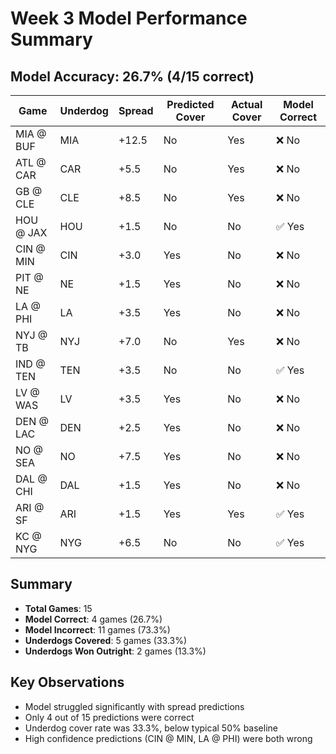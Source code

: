 # Week 3 Model Performance Summary

## Model Accuracy: 26.7% (4/15 correct)

| Game | Underdog | Spread | Predicted Cover | Actual Cover | Model Correct |
|------|----------|--------|-----------------|--------------|---------------|
| MIA @ BUF | MIA | +12.5 | No | Yes | ❌ No |
| ATL @ CAR | CAR | +5.5 | No | Yes | ❌ No |
| GB @ CLE | CLE | +8.5 | No | Yes | ❌ No |
| HOU @ JAX | HOU | +1.5 | No | No | ✅ Yes |
| CIN @ MIN | CIN | +3.0 | Yes | No | ❌ No |
| PIT @ NE | NE | +1.5 | Yes | No | ❌ No |
| LA @ PHI | LA | +3.5 | Yes | No | ❌ No |
| NYJ @ TB | NYJ | +7.0 | No | Yes | ❌ No |
| IND @ TEN | TEN | +3.5 | No | No | ✅ Yes |
| LV @ WAS | LV | +3.5 | Yes | No | ❌ No |
| DEN @ LAC | DEN | +2.5 | Yes | No | ❌ No |
| NO @ SEA | NO | +7.5 | Yes | No | ❌ No |
| DAL @ CHI | DAL | +1.5 | Yes | No | ❌ No |
| ARI @ SF | ARI | +1.5 | Yes | Yes | ✅ Yes |
| KC @ NYG | NYG | +6.5 | No | No | ✅ Yes |

## Summary
- **Total Games**: 15
- **Model Correct**: 4 games (26.7%)
- **Model Incorrect**: 11 games (73.3%)
- **Underdogs Covered**: 5 games (33.3%)
- **Underdogs Won Outright**: 2 games (13.3%)

## Key Observations
- Model struggled significantly with spread predictions
- Only 4 out of 15 predictions were correct
- Underdog cover rate was 33.3%, below typical 50% baseline
- High confidence predictions (CIN @ MIN, LA @ PHI) were both wrong
